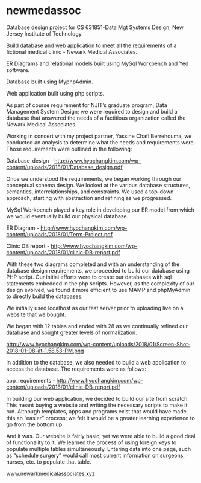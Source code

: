 # newmedassoc

Database design project for CS 631851-Data Mgt Systems Design, New Jersey Institute of Technology.

Build database and web application to meet all the requirements of a fictional medical clinic - Newark Medical Associates.

ER Diagrams and relational models built using MySql Workbench and Yed software.

Database built using MyphpAdmin.

Web application built using php scripts.

As part of course requirement for NJIT’s graduate program, Data Management System Design; we were required to design and build a database that answered the needs of a factitious organization called the Newark Medical Associates.

Working in concert with my project partner, Yassine Chafi Berrehouma, we conducted an analysis to determine what the needs and requirements were.  Those requirements were outlined in the following:

Database_design - http://www.hyochangkim.com/wp-content/uploads/2018/01/Database_design.pdf

Once we understood the requirements, we began working through our conceptual schema design.  We looked at the various database structures, semantics, interrelationships, and constraints.  We used a top-down approach, starting with abstraction and refining as we progressed.

MySql Workbench played a key role in developing our ER model from which we would eventually build our physical database.

ER Diagram - http://www.hyochangkim.com/wp-content/uploads/2018/01/Term-Project.pdf

Clinic DB report - http://www.hyochangkim.com/wp-content/uploads/2018/01/clinic-DB-report.pdf

With these two diagrams completed and with an understanding of the database design requirements, we proceeded to build our database using PHP script.  Our initial efforts were to create our databases with sql statements embedded in the php scripts.  However, as the complexity of our design evolved, we found it more efficient to use MAMP and phpMyAdmin to directly build the databases.

We initially used localhost as our test server prior to uploading live on a website that we bought.

We began with 12 tables and ended with 28 as we continually refined our database and sought greater levels of normalization.

http://www.hyochangkim.com/wp-content/uploads/2018/01/Screen-Shot-2018-01-08-at-1.58.53-PM.png

In addition to the database, we also needed to build a web application to access the database.  The requirements were as follows:

app_requirements - http://www.hyochangkim.com/wp-content/uploads/2018/01/clinic-DB-report.pdf

In building our web application, we decided to build our site from scratch.  This meant buying a website and writing the necessary scripts to make it run.  Although templates, apps and programs exist that would have made this an “easier” process; we felt it would be a greater learning experience to go from the bottom up.

And it was.  Our website is fairly basic, yet we were able to build a good deal of functionality to it.  We learned the process of using foreign keys to populate multiple tables simultaneously.  Entering data into one page, such as “schedule surgery” would call most current information on surgeons, nurses, etc. to populate that table.

www.newarkmedicalassociates.xyz
